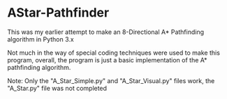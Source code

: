 # AStar-Pathfinder

This was my earlier attempt to make an 8-Directional A* Pathfinding algorithm in Python 3.x

Not much in the way of special coding techniques were used to make this program, overall, the program is just a basic implementation of the A* pathfinding algorithm.


Note: Only the "A_Star_Simple.py" and "A_Star_Visual.py" files work, the "A_Star.py" file was not completed